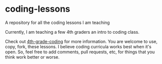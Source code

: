 coding-lessons
==============

A repository for all the coding lessons I am teaching

Currently, I am teaching a few 4th graders an intro to coding class.

Check out [4th-grade-coding](https://github.com/tarr11/coding-lessons/tree/master/4th-grade-coders) for more information.
You are welcome to use, copy, fork, these lessons.  I believe coding curricula works best when it's open.  So, feel free to add comments, pull requests, etc, for things that you think work better or worse.
